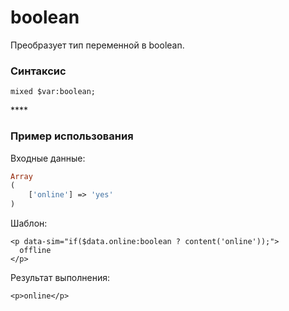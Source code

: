 # boolean

Преобразует тип переменной в boolean.

### **Синтаксис**

```text
mixed $var:boolean;
```

\*\*\*\*

### **Пример использования**

Входные данные:

```php
Array
(
    ['online'] => 'yes'
)
```

Шаблон:

```markup
<p data-sim="if($data.online:boolean ? content('online'));"> 
  offline 
</p>
```

Результат выполнения:

```markup
<p>online</p>
```

